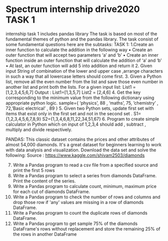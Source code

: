 # Spectrum internship drive2020 TASK 1
 internship task 1 includes pandas library
The task is based on most of the fundamental themes of python and the pandas library. The task consist of some fundamental questions
here are the subtasks:
TASK 1:
1.Create an inner function to calculate the addition in the following way
•	Create an outer function that will accept two parameters ‘a’ and ‘b’ 
•	Create an inner function inside an outer function that will calculate the addition of ‘a’ and ‘b’ 
•	At last, an outer function will add 5 into addition and return it
2. Given input String of combination of the lower and upper case ,arrange characters in such a way that all lowercase letters should come first.
3. Given a Python list, remove all the even number from the list and save those even number in another list and print both the lists.
For a given input list:  List1 = [1,2,3,4,5,6,7]
Output : List1=[1,3,5,7]
	List2 = [2,4,6]
4. Get the key corresponding to the minimum value from the following dictionary using appropriate python logic.
sample={
‘physics’, 88 ,  ‘maths’, 75,  ’chemistry’ , 72,’Basic electrical’ , 89 
}
5.  Given two Python sets, update first set with items that exist only in the first set and not in the second set .
S1={1,2,3,4,5,6,7,8,9}
S2={1,3,4,6,8,11,22,34,51,67}
6. Program to create simple calculator in Python which on input of 1,2,3,4 should add , subtract , multiply and divide respectively.





PANDAS:
This classic dataset contains the prices and other attributes of almost 54,000 diamonds. It's a great dataset for beginners learning to work with data analysis and visualization.
Download the data set and solve the following:
Source : https://www.kaggle.com/shivam2503/diamonds

7. Write a Pandas program to read a csv file from a specified source and print the first 5 rows
8. Write a Pandas program to select a series from diamonds DataFrame. Print the content of the series.
9. Write a Pandas program to calculate count, minimum, maximum price for each cut of diamonds DataFrame.
10. Write a Pandas program to check the number of rows and columns and drop those row if 'any' values are missing in a row of diamonds DataFrame.
11.  Write a Pandas program to count the duplicate rows of diamonds DataFrame.
12. Write a Pandas program to get sample 75% of the diamonds DataFrame's rows without replacement and store the remaining 25% of the rows in another DataFrame